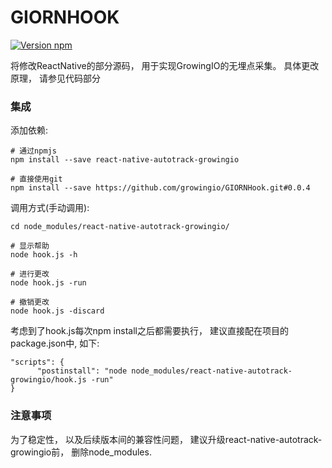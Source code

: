 # GIORNHOOK

[![Version npm](https://img.shields.io/npm/v/react-native-autotrack-growingio.svg?colorB=blue)](https://www.npmjs.com/package/react-native-autotrack-growingio)

将修改ReactNative的部分源码， 用于实现GrowingIO的无埋点采集。 具体更改原理， 请参见代码部分


### 集成
添加依赖: 
	
	# 通过npmjs
	npm install --save react-native-autotrack-growingio
	
	# 直接使用git
	npm install --save https://github.com/growingio/GIORNHook.git#0.0.4
	
	
	

调用方式(手动调用): 
	
	cd node_modules/react-native-autotrack-growingio/
	
	# 显示帮助
	node hook.js -h
	
	# 进行更改
	node hook.js -run
	
	# 撤销更改
	node hook.js -discard
	


考虑到了hook.js每次npm install之后都需要执行， 建议直接配在项目的package.json中, 如下: 
	
	"scripts": {
		  "postinstall": "node node_modules/react-native-autotrack-growingio/hook.js -run"
	}
	

### 注意事项
为了稳定性， 以及后续版本间的兼容性问题， 建议升级react-native-autotrack-growingio前， 删除node_modules. 
